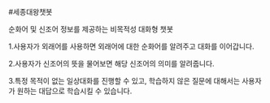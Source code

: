 #세종대왕챗봇

순화어 및 신조어 정보를 제공하는 비목적성 대화형 챗봇

1.사용자가 외래어를 사용하면 외래어에 대한 순화어를 알려주고 대화를 이어갑니다.

2.사용자가 신조어의 뜻을 물어보면 해당 신조어의 의미를 알려줍니다.

3.특정 목적이 없는 일상대화를 진행할 수 있고, 학습하지 않은 질문에 대해서는 사용자가 원하는 대답으로 학습시킬 수 있습니다.
